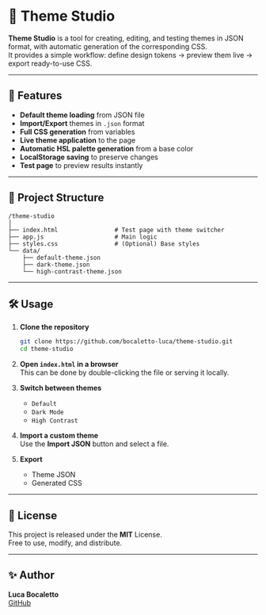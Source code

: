 # 🎨 Theme Studio

**Theme Studio** is a tool for creating, editing, and testing themes in JSON format, with automatic generation of the corresponding CSS.  
It provides a simple workflow: define design tokens → preview them live → export ready-to-use CSS.

---

## 🚀 Features

- **Default theme loading** from JSON file
- **Import/Export** themes in `.json` format
- **Full CSS generation** from variables
- **Live theme application** to the page
- **Automatic HSL palette generation** from a base color
- **LocalStorage saving** to preserve changes
- **Test page** to preview results instantly

---

## 📂 Project Structure

```
/theme-studio
│
├── index.html                # Test page with theme switcher
├── app.js                    # Main logic
├── styles.css                # (Optional) Base styles
└── data/
    ├── default-theme.json
    ├── dark-theme.json
    └── high-contrast-theme.json
```

---

## 🛠 Usage

1. **Clone the repository**
   ```bash
   git clone https://github.com/bocaletto-luca/theme-studio.git
   cd theme-studio
   ```

2. **Open `index.html` in a browser**  
   This can be done by double-clicking the file or serving it locally.

3. **Switch between themes**  
   - `Default`
   - `Dark Mode`
   - `High Contrast`

4. **Import a custom theme**  
   Use the **Import JSON** button and select a file.

5. **Export**  
   - Theme JSON
   - Generated CSS

---

## 📜 License

This project is released under the **MIT** License.  
Free to use, modify, and distribute.

---

## ✨ Author

**Luca Bocaletto**  
[GitHub](https://github.com/bocaletto-luca)
